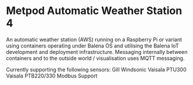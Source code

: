 # Metpod Automatic Weather Station 4
An automatic weather station (AWS) running on a Raspberry Pi or variant using
containers operating under Balena OS and utilising the Balena 
IoT development and deployment infrastructure. Messaging internally between containers
and to the outside world / visualisation uses MQTT messaging.

Currently supporting the following sensors:
Gill Windsonic
Vaisala PTU300
Vaisala PTB220/330
Modbus Support



